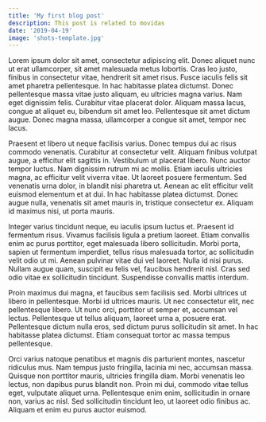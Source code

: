 ```yaml
---
title: 'My first blog post'
description: This post is related to movidas
date: '2019-04-19'
image: 'shots-template.jpg'
---
```


Lorem ipsum dolor sit amet, consectetur adipiscing elit. Donec aliquet nunc ut erat ullamcorper, sit amet malesuada metus lobortis. Cras leo justo, finibus in consectetur vitae, hendrerit sit amet risus. Fusce iaculis felis sit amet pharetra pellentesque. In hac habitasse platea dictumst. Donec pellentesque massa vitae justo aliquam, eu ultricies magna varius. Nam eget dignissim felis. Curabitur vitae placerat dolor. Aliquam massa lacus, congue at aliquet eu, bibendum sit amet leo. Pellentesque sit amet dictum augue. Donec magna massa, ullamcorper a congue sit amet, tempor nec lacus.

Praesent et libero ut neque facilisis varius. Donec tempus dui ac risus commodo venenatis. Curabitur at consectetur velit. Aliquam finibus volutpat augue, a efficitur elit sagittis in. Vestibulum ut placerat libero. Nunc auctor tempor luctus. Nam dignissim rutrum mi ac mollis. Etiam iaculis ultricies magna, ac efficitur velit viverra vitae. Ut laoreet posuere fermentum. Sed venenatis urna dolor, in blandit nisi pharetra ut. Aenean ac elit efficitur velit euismod elementum et at dui. In hac habitasse platea dictumst. Donec augue nulla, venenatis sit amet mauris in, tristique consectetur ex. Aliquam id maximus nisi, ut porta mauris.

Integer varius tincidunt neque, eu iaculis ipsum luctus et. Praesent id fermentum risus. Vivamus facilisis ligula a pretium laoreet. Etiam convallis enim ac purus porttitor, eget malesuada libero sollicitudin. Morbi porta, sapien ut fermentum imperdiet, tellus risus malesuada tortor, ac sollicitudin velit odio ut mi. Aenean pulvinar vitae dui vel laoreet. Nulla id nisi purus. Nullam augue quam, suscipit eu felis vel, faucibus hendrerit nisl. Cras sed odio vitae ex sollicitudin tincidunt. Suspendisse convallis mattis interdum.

Proin maximus dui magna, et faucibus sem facilisis sed. Morbi ultrices ut libero in pellentesque. Morbi id ultrices mauris. Ut nec consectetur elit, nec pellentesque libero. Ut nunc orci, porttitor ut semper et, accumsan vel lectus. Pellentesque ut tellus aliquam, laoreet urna a, posuere erat. Pellentesque dictum nulla eros, sed dictum purus sollicitudin sit amet. In hac habitasse platea dictumst. Etiam consequat tortor ac massa tempus pellentesque.

Orci varius natoque penatibus et magnis dis parturient montes, nascetur ridiculus mus. Nam tempus justo fringilla, lacinia mi nec, accumsan massa. Quisque non porttitor mauris, ultricies fringilla diam. Morbi venenatis leo lectus, non dapibus purus blandit non. Proin mi dui, commodo vitae tellus eget, vulputate aliquet urna. Pellentesque enim enim, sollicitudin in ornare non, varius ac nisl. Sed sollicitudin tincidunt leo, ut laoreet odio finibus ac. Aliquam et enim eu purus auctor euismod.

